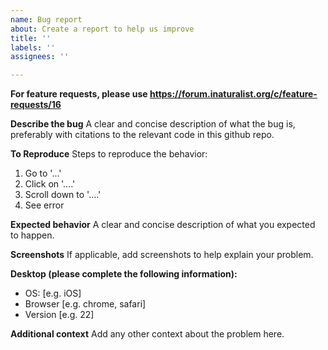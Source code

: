 ```yaml
---
name: Bug report
about: Create a report to help us improve
title: ''
labels: ''
assignees: ''

---
```


**For feature requests, please use https://forum.inaturalist.org/c/feature-requests/16**

**Describe the bug**
A clear and concise description of what the bug is, preferably with citations to the relevant code in this github repo.

**To Reproduce**
Steps to reproduce the behavior:
1. Go to '...'
2. Click on '....'
3. Scroll down to '....'
4. See error

**Expected behavior**
A clear and concise description of what you expected to happen.

**Screenshots**
If applicable, add screenshots to help explain your problem.

**Desktop (please complete the following information):**
 - OS: [e.g. iOS]
 - Browser [e.g. chrome, safari]
 - Version [e.g. 22]

**Additional context**
Add any other context about the problem here.
